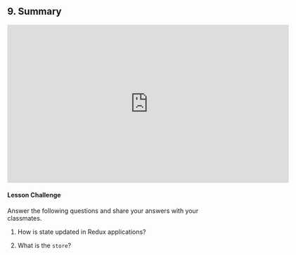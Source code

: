 ## 9. Summary

<iframe allowfullscreen="1" allow="accelerometer; autoplay; encrypted-media; gyroscope; picture-in-picture" title="YouTube video player" src="https://www.youtube.com/embed/a4hs3EgcyeI?showinfo=0&amp;rel=0&amp;autohide=1&amp;vq=hd720&amp;hl=en-us&amp;cc_load_policy=0&amp;enablejsapi=1&amp;origin=https%3A%2F%2Fclassroom.udacity.com&amp;widgetid=91" id="widget92" width="640" height="360" frameborder="0"></iframe>



#### Lesson Challenge

Answer the following questions and share your answers with your classmates.

1) How is state updated in Redux applications?

2) What is the `store`?